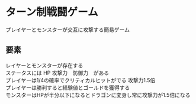 # ターン制戦闘ゲーム
プレイヤーとモンスターが交互に攻撃する簡易ゲーム

## 要素
レイヤーとモンスターが存在する  
ステータスには HP 攻撃力　防御力　がある  
プレイヤーは1/4の確率でクリティカルヒットがでる 攻撃力1.5倍  
プレイヤーは勝利すると経験値とゴールドを獲得する	
モンスターはHPが半分以下になるとドラゴンに変身し常に攻撃力が1.5倍になる　　　
